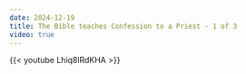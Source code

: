 ```yaml
---
date: 2024-12-19
title: The Bible teaches Confession to a Priest - 1 of 3
video: true
---
```



{{< youtube Lhiq8lRdKHA >}}
